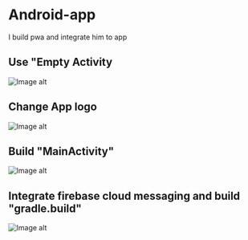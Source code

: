 # Android-app

I build pwa and integrate him to app

## Use "Empty Activity
![Image alt](https://i.ibb.co/NxGtLvM/2020-10-13-5.png)

## Change App logo

![Image alt](https://i.ibb.co/7rmCCQV/2020-10-13-7.png)

## Build "MainActivity"

![Image alt](https://i.ibb.co/DKrNbzD/2020-10-13-6.png)

## Integrate firebase cloud messaging and build "gradle.build"

![Image alt](https://i.ibb.co/30Hq03D/2020-10-13-9.png)
